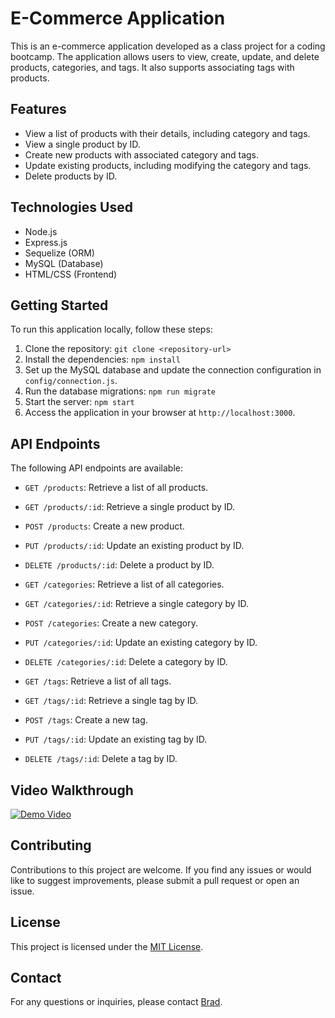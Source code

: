 # E-Commerce Application

This is an e-commerce application developed as a class project for a coding bootcamp. The application allows users to view, create, update, and delete products, categories, and tags. It also supports associating tags with products.

## Features

- View a list of products with their details, including category and tags.
- View a single product by ID.
- Create new products with associated category and tags.
- Update existing products, including modifying the category and tags.
- Delete products by ID.

## Technologies Used

- Node.js
- Express.js
- Sequelize (ORM)
- MySQL (Database)
- HTML/CSS (Frontend)

## Getting Started

To run this application locally, follow these steps:

1. Clone the repository: `git clone <repository-url>`
2. Install the dependencies: `npm install`
3. Set up the MySQL database and update the connection configuration in `config/connection.js`.
4. Run the database migrations: `npm run migrate`
5. Start the server: `npm start`
6. Access the application in your browser at `http://localhost:3000`.

## API Endpoints

The following API endpoints are available:

- `GET /products`: Retrieve a list of all products.
- `GET /products/:id`: Retrieve a single product by ID.
- `POST /products`: Create a new product.
- `PUT /products/:id`: Update an existing product by ID.
- `DELETE /products/:id`: Delete a product by ID.

- `GET /categories`: Retrieve a list of all categories.
- `GET /categories/:id`: Retrieve a single category by ID.
- `POST /categories`: Create a new category.
- `PUT /categories/:id`: Update an existing category by ID.
- `DELETE /categories/:id`: Delete a category by ID.

- `GET /tags`: Retrieve a list of all tags.
- `GET /tags/:id`: Retrieve a single tag by ID.
- `POST /tags`: Create a new tag.
- `PUT /tags/:id`: Update an existing tag by ID.
- `DELETE /tags/:id`: Delete a tag by ID.

## Video Walkthrough

[![Demo Video](https://img.youtube.com/vi/VHnAwdAearI/0.jpg)](https://www.youtube.com/watch?v=VHnAwdAearI)

## Contributing

Contributions to this project are welcome. If you find any issues or would like to suggest improvements, please submit a pull request or open an issue.

## License

This project is licensed under the [MIT License](https://opensource.org/licenses/MIT).

## Contact

For any questions or inquiries, please contact [Brad](mailto:bradfh@gmail.com).
